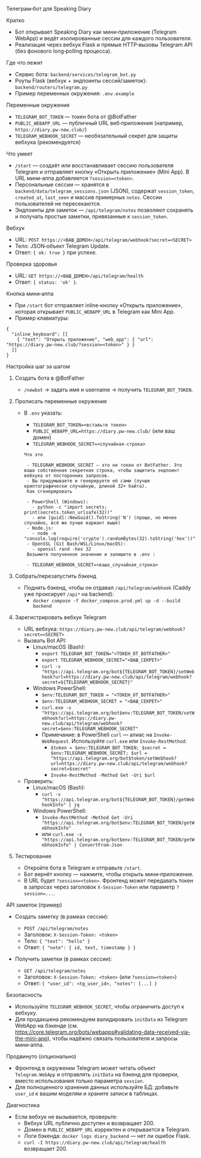 Телеграм‑бот для Speaking Diary

Кратко
- Бот открывает Speaking Diary как мини‑приложение (Telegram WebApp) и ведёт изолированные сессии для каждого пользователя.
- Реализация через вебхук Flask и прямые HTTP‑вызовы Telegram API (без фонового long‑polling процесса).

Где что лежит
- Сервис бота: `backend/services/telegram_bot.py`
- Роуты Flask (вебхук + эндпоинты сессий/заметок): `backend/routers/telegram.py`
- Пример переменных окружения: `.env.example`

Переменные окружения
- `TELEGRAM_BOT_TOKEN` — токен бота от @BotFather
- `PUBLIC_WEBAPP_URL` — публичный URL веб‑приложения (например, `https://diary.pw-new.club/`)
- `TELEGRAM_WEBHOOK_SECRET` — необязательный секрет для защиты вебхука (рекомендуется)

Что умеет
- `/start` — создаёт или восстанавливает сессию пользователя Telegram и отправляет кнопку «Открыть приложение» (Mini App). В URL мини‑аппа добавляется `?session=<token>`.
- Персональные сессии — хранятся в `backend/data/telegram_sessions.json` (JSON), содержат `session_token`, `created_at`, `last_seen` и массив примерных `notes`. Сессии пользователей не пересекаются.
- Эндпоинты для заметок — `/api/telegram/notes` позволяют сохранять и получать простые заметки, привязанные к `session_token`.

Вебхук
- URL: `POST https://<ВАШ_ДОМЕН>/api/telegram/webhook?secret=<SECRET>`
- Тело: JSON‑объект Telegram Update.
- Ответ: `{ ok: true }` при успехе.

Проверка здоровья
- URL: `GET https://<ВАШ_ДОМЕН>/api/telegram/health`
- Ответ: `{ status: 'ok' }`.

Кнопка мини‑аппа
- При `/start` бот отправляет inline‑кнопку «Открыть приложение», которая открывает `PUBLIC_WEBAPP_URL` в Telegram как Mini App.
- Пример клавиатуры:
```
{
  "inline_keyboard": [[
    { "text": "Открыть приложение", "web_app": { "url": "https://diary.pw-new.club/?session=<token>" } }
  ]]
}
```

Настройка шаг за шагом
1) Создать бота в @BotFather
   - `/newbot` → задать имя и username → получить `TELEGRAM_BOT_TOKEN`.

2) Прописать переменные окружения
   - В `.env` указать:
     - `TELEGRAM_BOT_TOKEN=<вставьте токен>`
     - `PUBLIC_WEBAPP_URL=https://diary.pw-new.club/` (или ваш домен)
     - `TELEGRAM_WEBHOOK_SECRET=<случайная‑строка>`

     ```
     Что это

      - TELEGRAM_WEBHOOK_SECRET — это не токен от BotFather. Это ваша собственная секретная строка, чтобы защитить эндпоинт вебхука от посторонних запросов.
      - Вы придумываете и генерируете её сами (лучше криптографически случайную, длиной 32+ байта).
      Как сгенерировать

      - PowerShell (Windows):
        - python -c "import secrets; print(secrets.token_urlsafe(32))"
        - или [guid]::NewGuid().ToString('N') (проще, но менее случайно, всё же лучше вариант выше)
      - Node.js:
        - node -e "console.log(require('crypto').randomBytes(32).toString('hex'))"
      - OpenSSL (Git Bash/WSL/Linux/macOS):
        - openssl rand -hex 32
      Возьмите полученное значение и запишите в .env :

      - TELEGRAM_WEBHOOK_SECRET=<ваша_случайная_строка>
      ```

3) Собрать/перезапустить бэкенд
   - Поднять бэкенд, чтобы он отдавал `/api/telegram/webhook` (Caddy уже проксирует `/api*` на backend):
     - `docker compose -f docker_compose.prod.yml up -d --build backend`

4) Зарегистрировать вебхук Telegram
   - URL вебхука: `https://diary.pw-new.club/api/telegram/webhook?secret=<SECRET>`
   - Вызвать Bot API:
     - Linux/macOS (Bash):
       - `export TELEGRAM_BOT_TOKEN="<ТОКЕН_ОТ_BOTFATHER>"`
       - `export TELEGRAM_WEBHOOK_SECRET="<ВАШ_СЕКРЕТ>"`
       - `curl -s "https://api.telegram.org/bot${TELEGRAM_BOT_TOKEN}/setWebhook?url=https://diary.pw-new.club/api/telegram/webhook?secret=${TELEGRAM_WEBHOOK_SECRET}"`
     - Windows PowerShell:
       - `$env:TELEGRAM_BOT_TOKEN = "<ТОКЕН_ОТ_BOTFATHER>"`
       - `$env:TELEGRAM_WEBHOOK_SECRET = "<ВАШ_СЕКРЕТ>"`
       - `curl.exe -s "https://api.telegram.org/bot$env:TELEGRAM_BOT_TOKEN/setWebhook?url=https://diary.pw-new.club/api/telegram/webhook?secret=$env:TELEGRAM_WEBHOOK_SECRET"`
       - Примечание: в PowerShell `curl` — алиас на `Invoke-WebRequest`. Используйте `curl.exe` или `Invoke-RestMethod`:
         - `$token = $env:TELEGRAM_BOT_TOKEN; $secret = $env:TELEGRAM_WEBHOOK_SECRET; $url = "https://api.telegram.org/bot$token/setWebhook?url=https://diary.pw-new.club/api/telegram/webhook?secret=$secret"`
         - `Invoke-RestMethod -Method Get -Uri $url`
   - Проверить:
     - Linux/macOS (Bash):
       - `curl -s "https://api.telegram.org/bot${TELEGRAM_BOT_TOKEN}/getWebhookInfo" | jq`
     - Windows PowerShell:
       - `Invoke-RestMethod -Method Get -Uri "https://api.telegram.org/bot$env:TELEGRAM_BOT_TOKEN/getWebhookInfo"`
       - или `curl.exe -s "https://api.telegram.org/bot$env:TELEGRAM_BOT_TOKEN/getWebhookInfo" | ConvertFrom-Json`

5) Тестирование
   - Откройте бота в Telegram и отправьте `/start`.
   - Бот вернёт кнопку — нажмите, чтобы открыть мини‑приложение.
   - В URL будет `?session=<token>`. Фронтенд может передавать токен в запросах через заголовок `X-Session-Token` или параметр `?session=...`.

API заметок (пример)
- Создать заметку (в рамках сессии):
  - `POST /api/telegram/notes`
  - Заголовок: `X-Session-Token: <token>`
  - Тело: `{ "text": "hello" }`
  - Ответ: `{ "note": { id, text, timestamp } }`

- Получить заметки (в рамках сессии):
  - `GET /api/telegram/notes`
  - Заголовок: `X-Session-Token: <token>` (или `?session=<token>`)
  - Ответ: `{ "user_id": <tg_user_id>, "notes": [...] }`

Безопасность
- Используйте `TELEGRAM_WEBHOOK_SECRET`, чтобы ограничить доступ к вебхуку.
- Для продакшена рекомендуем валидировать `initData` из Telegram WebApp на бэкенде (см. https://core.telegram.org/bots/webapps#validating-data-received-via-the-mini-app), чтобы надёжно связать пользователя и запросы мини‑аппа.

Продвинуто (опционально)
- Фронтенд в окружении Telegram может читать объект `Telegram.WebApp` и отправлять `initData` на бэкенд для проверки, вместо использования только параметра `session`.
- Для полноценного хранения данных используйте БД: добавьте `user_id` к вашим моделям и храните записи в таблицах.

Диагностика
- Если вебхук не вызывается, проверьте:
  - Вебхук URL публично доступен и возвращает 200.
  - Домен в `PUBLIC_WEBAPP_URL` корректен и открывается в Telegram.
  - Логи бэкенда: `docker logs diary_backend` — нет ли ошибок Flask.
  - `curl -I https://diary.pw-new.club/api/telegram/health` возвращает 200.